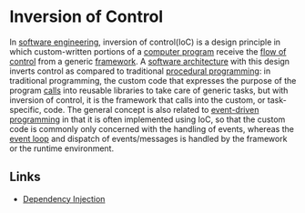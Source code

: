 # Inversion of Control

In [software engineering](https://en.m.wikipedia.org/wiki/Software_engineering), inversion of control(IoC) is a design principle in which custom-written portions of a [computer program](https://en.m.wikipedia.org/wiki/Computer_program) receive the [flow of control](https://en.m.wikipedia.org/wiki/Control_flow) from a generic [framework](https://en.m.wikipedia.org/wiki/Software_framework). A [software architecture](https://en.m.wikipedia.org/wiki/Software_architecture) with this design inverts control as compared to traditional [procedural programming](https://en.m.wikipedia.org/wiki/Procedural_programming): in traditional programming, the custom code that expresses the purpose of the program [calls](https://en.m.wikipedia.org/wiki/Function_call#Main_concepts) into reusable libraries to take care of generic tasks, but with inversion of control, it is the framework that calls into the custom, or task-specific, code.
The general concept is also related to [event-driven programming](https://en.m.wikipedia.org/wiki/Event-driven_programming) in that it is often implemented using IoC, so that the custom code is commonly only concerned with the handling of events, whereas the [event loop](https://en.m.wikipedia.org/wiki/Event_loop) and dispatch of events/messages is handled by the framework or the runtime environment.

## Links

- [Dependency Injection](computer-science/programming-concepts/dependency-injection.md)
